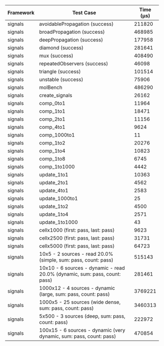 | Framework | Test Case | Time (μs) |
| --- | --- | --- |
| signals | avoidablePropagation (success) | 211820 |
| signals | broadPropagation (success) | 468985 |
| signals | deepPropagation (success) | 177958 |
| signals | diamond (success) | 281641 |
| signals | mux (success) | 408490 |
| signals | repeatedObservers (success) | 46098 |
| signals | triangle (success) | 101514 |
| signals | unstable (success) | 75906 |
| signals | molBench | 486290 |
| signals | create_signals | 26162 |
| signals | comp_0to1 | 11964 |
| signals | comp_1to1 | 18471 |
| signals | comp_2to1 | 11156 |
| signals | comp_4to1 | 9624 |
| signals | comp_1000to1 | 11 |
| signals | comp_1to2 | 20276 |
| signals | comp_1to4 | 10823 |
| signals | comp_1to8 | 6745 |
| signals | comp_1to1000 | 4442 |
| signals | update_1to1 | 10363 |
| signals | update_2to1 | 4562 |
| signals | update_4to1 | 2583 |
| signals | update_1000to1 | 25 |
| signals | update_1to2 | 4500 |
| signals | update_1to4 | 2571 |
| signals | update_1to1000 | 43 |
| signals | cellx1000 (first: pass, last: pass) | 9623 |
| signals | cellx2500 (first: pass, last: pass) | 31731 |
| signals | cellx5000 (first: pass, last: pass) | 64723 |
| signals | 10x5 - 2 sources - read 20.0% (simple, sum: pass, count: pass) | 515143 |
| signals | 10x10 - 6 sources - dynamic - read 20.0% (dynamic, sum: pass, count: pass) | 281461 |
| signals | 1000x12 - 4 sources - dynamic (large, sum: pass, count: pass) | 3769221 |
| signals | 1000x5 - 25 sources (wide dense, sum: pass, count: pass) | 3460313 |
| signals | 5x500 - 3 sources (deep, sum: pass, count: pass) | 222972 |
| signals | 100x15 - 6 sources - dynamic (very dynamic, sum: pass, count: pass) | 470854 |
